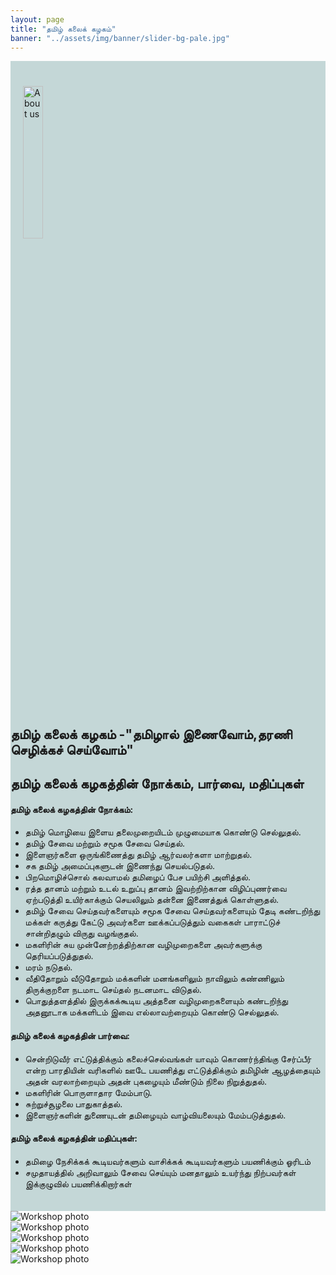 ```yaml
---
layout: page
title: "தமிழ் கலைக் கழகம்"
banner: "../assets/img/banner/slider-bg-pale.jpg"
---
```

<meta name="twitter:card" content="summary" />
<meta name="twitter:site" content="@our_codingclub" />
<meta name="twitter:creator" content="@our_codingclub" />
<meta property="og:url" content="https://ourcodingclub.github.io" />
<meta property="og:title" content="Coding Club: a positive peer-learning community" />
<meta property="og:description" content="Free and accessible tutorials on data analysis, manipulation, visualisation and more." />
<meta property="og:image" content="https://ourcodingclub.github.io/assets/img/logos/logo_hex_cc.png" />



<section id="portfolio-work" style="background-color: #c4d7d7; padding-bottom:20px; padding-top:20px">
<div class="content-new-streams">
    <img src="{{ site.baseurl }}/assets/img/index/about_us.png" style= "width:25%; height:auto; padding:20px;20px;20px;80px;" alt="About us">
<h1> தமிழ் கலைக் கழகம் -"தமிழால் இணைவோம்,தரணி செழிக்கச் செய்வோம்" </h1>
<h2>தமிழ் கலைக் கழகத்தின் நோக்கம், பார்வை, மதிப்புகள் </h2>
<p>
<h4>தமிழ் கலைக் கழகத்தின் நோக்கம்:</h4>
<ul>
<li> தமிழ் மொழியை இளைய தலைமுறையிடம் முழுமையாக கொண்டு செல்லுதல்.</li>
<li>தமிழ் சேவை மற்றும் சமூக சேவை செய்தல்.</li>
<li>இளைஞர்களை ஒருங்கிணைத்து தமிழ் ஆர்வலர்களா மாற்றுதல்.</li>
<li>சக தமிழ் அமைப்புகளுடன் இணைந்து செயல்படுதல்.</li>
<li>பிறமொழிச்சொல் கலவாமல் தமிழைப் பேச பயிற்சி அளித்தல்.</li>
<li>ரத்த தானம் மற்றும் உடல் உறுப்பு தானம் இவற்றிற்கான விழிப்புணர்வை ஏற்படுத்தி உயிர்காக்கும் செயலிலும் தன்னை இணைத்துக் கொள்ளுதல்.</li>
<li>தமிழ் சேவை செய்தவர்களையும் சமூக சேவை செய்தவர்களையும் தேடி கண்டறிந்து மக்கள் கருத்து கேட்டு அவர்களை ஊக்கப்படுத்தும் வகைகள் பாராட்டுச் சான்றிதழும் விருது வழங்குதல்.</li>
<li>மகளிரின் சுய முன்னேற்றத்திற்கான வழிமுறைகளை அவர்களுக்கு தெரியப்படுத்துதல்.</li>
<li>மரம் நடுதல்.</li>
<li>வீதிதோறும் வீடுதோறும் மக்களின் மனங்களிலும் நாவிலும் கண்ணிலும் திருக்குறளை நடமாட செய்தல் நடனமாட விடுதல்.</li>
<li>பொதுத்தளத்தில் இருக்கக்கூடிய அத்தனை வழிமுறைகளையும் கண்டறிந்து அதனூடாக மக்களிடம் இவை எல்லாவற்றையும் கொண்டு செல்லுதல்.</li>
</ul>
</p>
<p>
<h4>தமிழ் கலைக் கழகத்தின் பார்வை:</h4>
<ul>

<li> சென்றிடுவீர் எட்டுத்திக்கும் கலைச்செல்வங்கள் யாவும் கொணர்ந்திங்கு சேர்ப்பீர் என்ற பாரதியின் வரிகளில் ஊடே பயணித்து எட்டுத்திக்கும் தமிழின் ஆழத்தையும் அதன் வரலாற்றையும் அதன் புகழையும் மீண்டும் நிலை நிறுத்துதல்.</li>

<li> மகளிரின் பொருளாதார மேம்பாடு.</li>

<li> சுற்றுச்சூழலை பாதுகாத்தல்.</li>

<li> இளைஞர்களின் துணையுடன் தமிழையும் வாழ்வியலையும் மேம்படுத்துதல்.</li>
</ul>
</p>
<p>
<h4> தமிழ் கலைக் கழகத்தின் மதிப்புகள்: </h4>
<ul>
<li> தமிழை நேசிக்கக் கூடியவர்களும் வாசிக்கக் கூடியவர்களும் பயணிக்கும் ஓரிடம்</li>

<li> சமுதாயத்தில் அறிவாலும் சேவை செய்யும் மனதாலும் உயர்ந்து நிற்பவர்கள் இக்குழுவில் பயணிக்கிறார்கள் </li>
</ul>
</p>
</div>
</section>



<div class="owl-carousel-wrapper">
	<div class="owl-carousel">
		<div class="owl-carousel-img">
			<img src="{{ site.baseurl }}/assets/img/index/workshop1.jpg" alt="Workshop photo">
		</div>
		<div class="owl-carousel-img">
			<img src="{{ site.baseurl }}/assets/img/index/workshop2.jpg" alt="Workshop photo">
		</div>
		<div class="owl-carousel-img">
			<img src="{{ site.baseurl }}/assets/img/index/workshop3.jpg" alt="Workshop photo">
		</div>
				<div class="owl-carousel-img">
			<img src="{{ site.baseurl }}/assets/img/index/workshop4.jpg" alt="Workshop photo">
		</div>
				<div class="owl-carousel-img">
			<img src="{{ site.baseurl }}/assets/img/index/workshop5.jpg" alt="Workshop photo">
		</div>
	</div>
</div>

